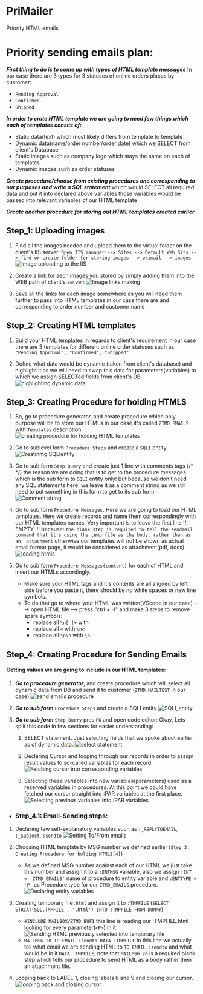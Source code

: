 # PriMailer
 Priority HTML emails



# Priority sending emails plan:

***First thing to do is to come up with types of HTML template messages***
In our case there are 3 types for 3 statuses of online orders places by customer: 
- `Pending Approval`
- `Confirmed`
- `Shipped`

***In order to crate HTML template we are going to need few things which each of templates consits of:***
- Static data(text) which most likely differs from template to template
- Dynamic data(name/order number/order date) which we SELECT from client's Database
- Static images such as company logo which stays the same on each of templates
- Dynamic images such as order statuses

***Create procedure/choose from existing procedures one corresponding to our purposes and write a SQL statement***
   which would SELECT all required data and put it into declared above variables
   those variables would be passed into relevant variables of our HTML template 

***Create another procedure for storing out HTML templates created earlier***



    
## Step_1: Uploading images
1. Find all the images needed and upload them to the virtual folder on the client's IIS server:
`Open IIS manager --> Sites --> Default Web Sits --> find or create folder for storing images --> primail --> images`
![Image uploading to the IIS](./images/upload_images.png)

2. Create a link for aech images you stored by simply adding them into the WEB path of client's server:
![Image links making](./images/making_image_links.png)

3. Save all the links for each image somewhere as you will need them further to pass into HTML templates 
in our case there are <P2> and <P5> corresponding to order number and customer name

    


## Step_2: Creating HTML templates

1. Build your HTML templates in regards to client's requirement
in our case there are 3 templates for different online order statuses
such as `"Pending Approval", "Confirmed", "Shipped"`

2. Define what data would be dynamic (taken from client's database) and highlight it as we will need to 
swap this data for parameters(variables) to which we assign SELECTed fields from client's DB
![highlighting dynamic data](./images/highlighting_dynamicdata.png)




## Step_3: Creating Procedure for holding HTMLS

1. So, go to procedure generator, and create procedure which only purpose will be to store our HTMLs
in our case it's called `ZTMD_EMAILS` with `Templates` description 
![creating procedure for holding HTML templates](./images/procedure_template.png)

2. Go to sublevel form `Procedure Steps` and create a `SQLI` entity
![Creatinmg SQLIentity](./images/SQLIentity.png)

3. Go to sub form `Step Query` and create just 1 line with comments tags (/* */)
the reason we are doing that is to get to the procedure messages which is the sub form 
to `SQLI` entity only! But because we don't need any SQL statements here, we leave it as a comment string as
we still need to put something in this form to get to its sub form
![Comment string](./images/Comment_string_for_SQLI.png)

4. Go to sub form `Procedure Messages`. Here we are going to load our HTML templates.
Here we create records and name them correspondingly with our HTML templates names.
Very important is to leave the first line !!! EMPTY !!! because:
`the blank step is required to tell the sendmail command that it's using the temp file as the body, rather than as an 
attachment` otherwise our templates will not be shown as actual email format page, it would be considered as 
attachment(pdf, docx)
![loading htmls](./images/loading_htmls.png)
       
5. Go to sub form `Procedure Messages(content)` for each of HTML and insert our HTMLs accordingly.
   - Make sure your HTML tags and it's contents are all aligned by left side before you paste it, 
   there should be no white spaces or new line symbols.
   - To do that go to where your HTML was written(VScode in our case) --> open HTML file --> press "ctrl + H"
   and make 3 steps to remove spare symbols:
     - replace all `\n[ ]+` with ` `
     - replace all `<` with `\n<`
     - replace all `\n\n` with `\n`



    
## Step_4: Creating Procedure for Sending Emails
#### Getting values we are going to include in our HTML templates:

1. ***Go to procedure generator***, and create procedure which will select all dynamic data from DB and send it to customer
(`ZTMD_MAILTEST` in our case)
![send emails procedure](./images/procedure_sendmails.png)
        
2. ***Go to sub form*** `Procedure Steps` and create a SQLI entity
![SQLI_entity](./images/SQLI_emails.png)
        
3. ***Go to sub form*** `Step Query` pres `F6` and open code editor:
Okay, Lets split this code in few sections for easier understanding:

   1. SELECT statement.
Just selecting fields that we spoke about earlier as of dynamic data.
![select statement](./images/SELECT.png)
        
   2. Declaring Cursor and looping through our records in order to assign result values to so-called variables
for each record
![Fetching cursor into corresponding variables](./images/fetching_cursor.png)

   3. Selecting these variables into new variables(parameters) used as a reserved variables in procedures.
At this point we could have fetched our cursor straight into :PAR variables at the first place.
![Selecting previous variables into :PAR variables](./images/PAR_variables.png)


 - ### Step_4.1: Email-Sending steps:

 1. Declaring few self-explanatory variables such as `:_REPLYTOEMAIL`, `:_Subject`, `:sendto`
![Setting To/From emails](./images/email_variables.png)
        
 2. Choosing HTML template by MSG number we defined earlier (`Step_3: Creating Procedure for holding HTMLS[4]`)
    - As we defined  MSG number against each of our HTML we just take this number and assign it to a `:ENTMSG` variable,
    also we assign `:ENT = 'ZTMD_EMAILS'` name of procedure to entity variable and 
    `:ENTTYPE = 'P'` as Procedure type for our `ZTMD_EMAILS` procedure.
    ![Declaring entity variables](./images/Entity_vars.png)

 3. Creating temporary file`.html` and assign it to `:TMPFILE` 
 (`SELECT STRCAT(SQL.TMPFILE , '.html') INTO :TMPFILE FROM DUMMY`)
    - `#INCLUDE MAILBOX/ZTMD_BUF1` this line is reading our :TMPFILE.html 
    looking for every parameter(`<P>`) in it.
    ![Sending HTML previously selected into temporary file](./images/Sending_HTML.png)
    - `MAILMSG 20 TO EMAIL :sendto DATA :TMPFILE` in this line we actually tell what email we are sending
    HTML to `TO EMAIL :sendto` and what would be in it `DATA :TMPFILE`, note that `MAILMSG 20` is a required blank step 
    which tells our procedure to send HTML as a body rather then an attachment file. 
 4. Looping back to LABEL 1, closing labels 8 and 9 and closing our cursor.
 ![looping back and closing cursor](./images/cursor_close.png)
 
    